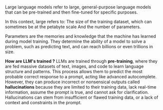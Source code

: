 Large language models refer to large, general-purpose language models that can be pre-trained and then fine-tuned for specific purposes.

In this context, large refers to: The size of the training dataset, which can sometimes be at the petabyte scale And the number of parameters.

Parameters are the memories and knowledge that the machine has learned during model training.
They determine the ability of a model to solve a problem, such as predicting text, and can reach billions or even trillions in size.

**How are LLM's trained ?**
LLMs are trained through **pre-training**, where they are fed massive datasets of text, images, and code to learn language structure and patterns. This process allows them to predict the most probable correct response to a prompt, acting like advanced autocomplete. However, they can produce incorrect or nonsensical outputs called **hallucinations** because they are limited to their training data, lack real-time information, assume the prompt is true, and cannot ask for clarification. Hallucinations can stem from insufficient or flawed training data, or a lack of context and constraints in the prompt.